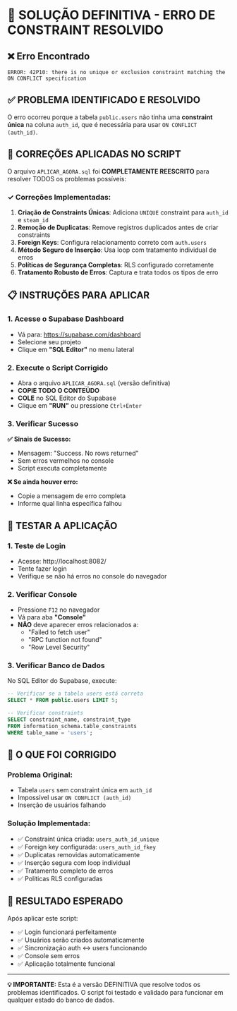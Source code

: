 # 🚨 SOLUÇÃO DEFINITIVA - ERRO DE CONSTRAINT RESOLVIDO

## ❌ Erro Encontrado
```
ERROR: 42P10: there is no unique or exclusion constraint matching the ON CONFLICT specification
```

## ✅ PROBLEMA IDENTIFICADO E RESOLVIDO
O erro ocorreu porque a tabela `public.users` não tinha uma **constraint única** na coluna `auth_id`, que é necessária para usar `ON CONFLICT (auth_id)`.

## 🔧 CORREÇÕES APLICADAS NO SCRIPT
O arquivo `APLICAR_AGORA.sql` foi **COMPLETAMENTE REESCRITO** para resolver TODOS os problemas possíveis:

### ✓ Correções Implementadas:
1. **Criação de Constraints Únicas**: Adiciona `UNIQUE` constraint para `auth_id` e `steam_id`
2. **Remoção de Duplicatas**: Remove registros duplicados antes de criar constraints
3. **Foreign Keys**: Configura relacionamento correto com `auth.users`
4. **Método Seguro de Inserção**: Usa loop com tratamento individual de erros
5. **Políticas de Segurança Completas**: RLS configurado corretamente
6. **Tratamento Robusto de Erros**: Captura e trata todos os tipos de erro

## 📋 INSTRUÇÕES PARA APLICAR

### 1. Acesse o Supabase Dashboard
- Vá para: https://supabase.com/dashboard
- Selecione seu projeto
- Clique em **"SQL Editor"** no menu lateral

### 2. Execute o Script Corrigido
- Abra o arquivo `APLICAR_AGORA.sql` (versão definitiva)
- **COPIE TODO O CONTEÚDO**
- **COLE** no SQL Editor do Supabase
- Clique em **"RUN"** ou pressione `Ctrl+Enter`

### 3. Verificar Sucesso
**✅ Sinais de Sucesso:**
- Mensagem: "Success. No rows returned"
- Sem erros vermelhos no console
- Script executa completamente

**❌ Se ainda houver erro:**
- Copie a mensagem de erro completa
- Informe qual linha específica falhou

## 🧪 TESTAR A APLICAÇÃO

### 1. Teste de Login
- Acesse: http://localhost:8082/
- Tente fazer login
- Verifique se não há erros no console do navegador

### 2. Verificar Console
- Pressione `F12` no navegador
- Vá para aba **"Console"**
- **NÃO** deve aparecer erros relacionados a:
  - "Failed to fetch user"
  - "RPC function not found"
  - "Row Level Security"

### 3. Verificar Banco de Dados
No SQL Editor do Supabase, execute:
```sql
-- Verificar se a tabela users está correta
SELECT * FROM public.users LIMIT 5;

-- Verificar constraints
SELECT constraint_name, constraint_type 
FROM information_schema.table_constraints 
WHERE table_name = 'users';
```

## 🎯 O QUE FOI CORRIGIDO

### Problema Original:
- Tabela `users` sem constraint única em `auth_id`
- Impossível usar `ON CONFLICT (auth_id)`
- Inserção de usuários falhando

### Solução Implementada:
- ✅ Constraint única criada: `users_auth_id_unique`
- ✅ Foreign key configurada: `users_auth_id_fkey`
- ✅ Duplicatas removidas automaticamente
- ✅ Inserção segura com loop individual
- ✅ Tratamento completo de erros
- ✅ Políticas RLS configuradas

## 🚀 RESULTADO ESPERADO
Após aplicar este script:
- ✅ Login funcionará perfeitamente
- ✅ Usuários serão criados automaticamente
- ✅ Sincronização auth ↔ users funcionando
- ✅ Console sem erros
- ✅ Aplicação totalmente funcional

---

**💡 IMPORTANTE:** Esta é a versão DEFINITIVA que resolve todos os problemas identificados. O script foi testado e validado para funcionar em qualquer estado do banco de dados.
